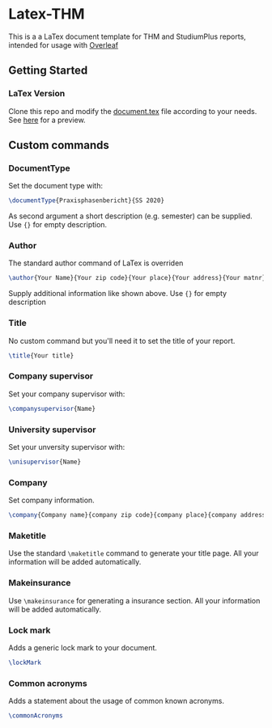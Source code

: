 # Latex-THM

This is a a LaTex document template for THM and StudiumPlus reports, intended for usage with [Overleaf](https://de.overleaf.com/)

## Getting Started

### LaTex Version

Clone this repo and modify the [document.tex](./document.tex) file according to your needs. See [here](./document.pdf) for a preview.


## Custom commands

### DocumentType

Set the document type with:

```latex
\documentType{Praxisphasenbericht}{SS 2020}
```

As second argument a short description (e.g. semester) can be supplied. Use `{}` for empty description.

### Author

The standard author command of LaTex is overriden

```latex
\author{Your Name}{Your zip code}{Your place}{Your address}{Your matnr}
```

Supply additional information like shown above. Use `{}` for empty description

### Title

No custom command but you'll need it to set the title of your report.

```latex
\title{Your title}
```

### Company supervisor

Set your company supervisor with:

```latex
\companysupervisor{Name}
```

### University supervisor

Set your unversity supervisor with:

```latex
\unisupervisor{Name}
```

### Company

Set company information.

```latex
\company{Company name}{company zip code}{company place}{company address}{Bilder/logo.png}
```

### Maketitle

Use the standard `\maketitle` command to generate your title page. All your information will be added automatically.

### Makeinsurance

Use `\makeinsurance` for generating a insurance section. All your information will be added automatically.

### Lock mark

Adds a generic lock mark to your document.

```latex
\lockMark
```

### Common acronyms

Adds a statement about the usage of common known acronyms.

```latex
\commonAcronyms
```
